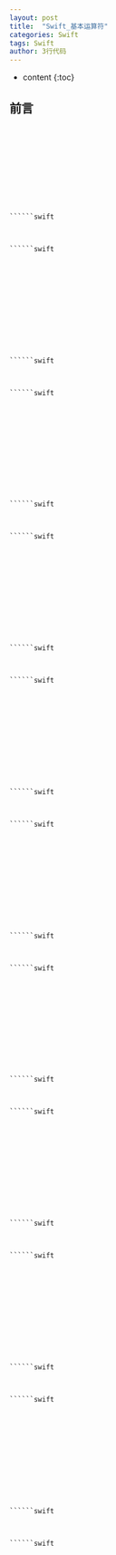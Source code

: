 ```yaml
---
layout: post
title:  "Swift_基本运算符"
categories: Swift
tags: Swift
author: 3行代码
---
```


* content
{:toc}

## 前言



```swift

```

```swift

```

```swift

```

```swift

```

```swift

```

```swift

```

```swift

```

```swift

```


```swift

```



```swift

```



```swift

``````swift

```




```swift

```


```swift

``````swift

```




```swift

```

```swift

```

```swift

```

```swift

```

```swift

```

```swift

```

```swift

```

```swift

```

```swift

```


```swift

```



```swift

```



```swift

``````swift

```




```swift

```


```swift

``````swift

```




```swift

```
```swift

```

```swift

```

```swift

```

```swift

```

```swift

```

```swift

```

```swift

```

```swift

```


```swift

```



```swift

```



```swift

``````swift

```




```swift

```


```swift

``````swift

```




```swift

```
```swift

```

```swift

```

```swift

```

```swift

```

```swift

```

```swift

```

```swift

```

```swift

```


```swift

```



```swift

```



```swift

``````swift

```




```swift

```


```swift

``````swift

```




```swift

```
```swift

```

```swift

```

```swift

```

```swift

```

```swift

```

```swift

```

```swift

```

```swift

```


```swift

```



```swift

```



```swift

``````swift

```




```swift

```


```swift

``````swift

```




```swift

```
```swift

```

```swift

```

```swift

```

```swift

```

```swift

```

```swift

```

```swift

```

```swift

```


```swift

```



```swift

```



```swift

``````swift

```




```swift

```


```swift

``````swift

```




```swift

```
```swift

```

```swift

```

```swift

```

```swift

```

```swift

```

```swift

```

```swift

```

```swift

```


```swift

```



```swift

```



```swift

``````swift

```




```swift

```


```swift

``````swift

```




```swift

```
```swift

```

```swift

```

```swift

```

```swift

```

```swift

```

```swift

```

```swift

```

```swift

```


```swift

```



```swift

```



```swift

``````swift

```




```swift

```


```swift

``````swift

```




```swift

```
```swift

```

```swift

```

```swift

```

```swift

```

```swift

```

```swift

```

```swift

```

```swift

```


```swift

```



```swift

```



```swift

``````swift

```




```swift

```


```swift

``````swift

```




```swift

```
```swift

```

```swift

```

```swift

```

```swift

```

```swift

```

```swift

```

```swift

```

```swift

```


```swift

```



```swift

```



```swift

``````swift

```




```swift

```


```swift

``````swift

```




```swift

```
